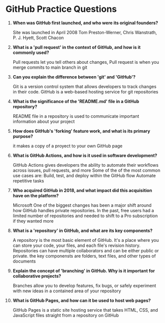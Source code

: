 # GitHub Practice Questions

1. **When was GitHub first launched, and who were its original founders?**

   Site was launched in April 2008
   Tom Preston-Werner, Chris Wanstrath, P. J. Hyett, Scott Chacon

2. **What is a 'pull request' in the context of GitHub, and how is it commonly used?**

   Pull requests let you tell others about changes, Pull request is when you merge commits to main branch in git
   

3. **Can you explain the difference between 'git' and 'GitHub'?**

   Git is a version control system that allows developers to track changes in their code. GitHub is a web-based hosting service for git repositories
   

4. **What is the significance of the 'README.md' file in a GitHub repository?**

   README file in a repository is used to communicate important information about your project
   

5. **How does GitHub's 'forking' feature work, and what is its primary purpose?**

   it makes a copy of a proyect to your own GitHub page
   

6. **What is GitHub Actions, and how is it used in software development?**

   GitHub Actions gives developers the ability to automate their workflows across issues, pull requests, and more
   Some of the of the most common use cases are:
   Build, test, and deploy within the GitHub flow
   Automate repetitive tasks
   

7. **Who acquired GitHub in 2018, and what impact did this acquisition have on the platform?**

   Microsoft
   One of the biggest changes has been a major shift around how GitHub handles private repositories. In the past, free users had a limited number of repositories and needed to shift to a Pro subscription if they wanted more

8. **What is a 'repository' in GitHub, and what are its key components?**

   A repository is the most basic element of GitHub. It's a place where you can store your code, your files, and each file's revision history. Repositories can have multiple collaborators and can be either public or private.
   the key componensts are folders, text files, and other types of documents 

9. **Explain the concept of 'branching' in GitHub. Why is it important for collaborative projects?**

   Branches allow you to develop features, fix bugs, or safely experiment with new ideas in a contained area of your repository

10. **What is GitHub Pages, and how can it be used to host web pages?**

    GitHub Pages is a static site hosting service that takes HTML, CSS, and JavaScript files straight from a repository on GitHub

